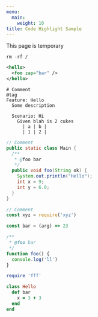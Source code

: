 ```yaml
---
menu:
  main:
    weight: 10
title: Code Highlight Sample
---
```


This page is temporary

```shell
rm -rf /
```

```xml
<hello>
  <foo zap="bar" />
</hello>
```

```gherkin
# Comment
@tag
Feature: Hello
  Some description

  Scenario: Hi
    Given blah is 2 cukes
      | a | b |
      | 1 | 2 |
```

```java
// Comment
public static class Main {
  /**
   * @foo bar
   */
  public void foo(String ok) {
    System.out.println("Hello");
    int x = 9;
    int y = 6.0;
  }
}
```

```javascript
// Comment
const xyz = require('xyz')

const bar = (arg) => 23

/**
 * @foo bar
 */
function foo() {
  console.log('ll')
}
```

```ruby
require 'fff'

class Hello
  def bar
    x = 3 + 3
  end
end
```
